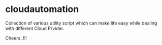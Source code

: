 # cloudautomation
Collection of various utility script which can make life easy while dealing with different Cloud Prvider.

Cheers..!!!
